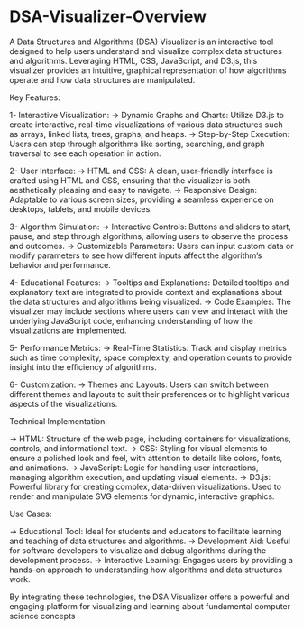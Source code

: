 # DSA-Visualizer-Overview

A Data Structures and Algorithms (DSA) Visualizer is an interactive tool designed to help users understand and visualize complex data structures and algorithms. Leveraging HTML, CSS, JavaScript, and D3.js, this visualizer provides an intuitive, graphical representation of how algorithms operate and how data structures are manipulated.

Key Features:

   1- Interactive Visualization:
       -> Dynamic Graphs and Charts: Utilize D3.js to create interactive, real-time visualizations of various data structures such as arrays, linked lists, trees, graphs, and heaps.
       -> Step-by-Step Execution: Users can step through algorithms like sorting, searching, and graph traversal to see each operation in action.

  2-  User Interface:
       -> HTML and CSS: A clean, user-friendly interface is crafted using HTML and CSS, ensuring that the visualizer is both aesthetically pleasing and easy to navigate.
       -> Responsive Design: Adaptable to various screen sizes, providing a seamless experience on desktops, tablets, and mobile devices.

  3-  Algorithm Simulation:
       -> Interactive Controls: Buttons and sliders to start, pause, and step through algorithms, allowing users to observe the process and outcomes.
       -> Customizable Parameters: Users can input custom data or modify parameters to see how different inputs affect the algorithm’s behavior and performance.

  4-  Educational Features:
       -> Tooltips and Explanations: Detailed tooltips and explanatory text are integrated to provide context and explanations about the data structures and algorithms being visualized.
       -> Code Examples: The visualizer may include sections where users can view and interact with the underlying JavaScript code, enhancing understanding of how the visualizations are implemented.

  5-  Performance Metrics:
       -> Real-Time Statistics: Track and display metrics such as time complexity, space complexity, and operation counts to provide insight into the efficiency of algorithms.

  6-  Customization:
       -> Themes and Layouts: Users can switch between different themes and layouts to suit their preferences or to highlight various aspects of the visualizations.

Technical Implementation:

   -> HTML: Structure of the web page, including containers for visualizations, controls, and informational text.
   -> CSS: Styling for visual elements to ensure a polished look and feel, with attention to details like colors, fonts, and animations.
   -> JavaScript: Logic for handling user interactions, managing algorithm execution, and updating visual elements.
   -> D3.js: Powerful library for creating complex, data-driven visualizations. Used to render and manipulate SVG elements for dynamic, interactive graphics.

Use Cases:

   -> Educational Tool: Ideal for students and educators to facilitate learning and teaching of data structures and algorithms.
   -> Development Aid: Useful for software developers to visualize and debug algorithms during the development process.
   -> Interactive Learning: Engages users by providing a hands-on approach to understanding how algorithms and data structures work.

By integrating these technologies, the DSA Visualizer offers a powerful and engaging platform for visualizing and learning about fundamental computer science concepts
